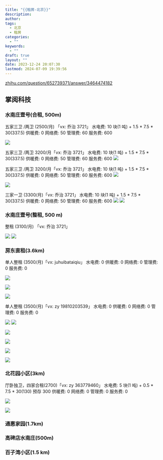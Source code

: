 ```yaml
---
title: "{{租房-北京}}"
description: 
author: 
tags:
  - 北京
  - 租房
categories:
  - ""
keywords:
  - ""
draft: true
layout: ""
date: 2023-12-24 20:07:30
lastmod: 2024-07-09 19:39:56
---
```

[zhihu.com/question/652739371/answer/3464474182](https://www.zhihu.com/question/652739371/answer/3464474182)

## 掌阅科技

### 水南庄壹号(合租, 500m)

五家三卫 /两卫 (2500/月) 「vx: 乔治 3721」
水电费: 10 块(1 吨) + 1.5 * 7.5 * 30(337.5)
供暖费: 0
网络费: 50
管理费: 60
服务费: 600


![](租房-北京.assets/image-20231224202826.jpeg)


五家三卫 /两卫 3200/月「vx: 乔治 3721」
水电费: 10 块(1 吨) + 1.5 * 7.5 * 30(337.5)
供暖费: 0
网络费: 50
管理费: 60
服务费: 600
![](租房-北京.assets/image-20231224203112.jpeg)


五家三卫 /两卫 3200/月「vx: 乔治 3721」
水电费: 10 块(1 吨) + 1.5 * 7.5 * 30(337.5)
供暖费: 0
网络费: 50
管理费: 60
服务费: 600
![](租房-北京.assets/image-20231224203237.jpeg)

![](租房-北京.assets/image-20231224203252.png)

三家一卫 (3300/月)「vx: 乔治 3721」
水电费: 10 块(1 吨) + 1.5 * 7.5 * 30(337.5)
供暖费: 0
网络费: 50
管理费: 60
服务费: 600
![](租房-北京.assets/image-20231224203711.png)
![](租房-北京.assets/image-20231224203729.png)

### 水南庄壹号(整租, 500 m)

整租 (3100/月) 「vx: 乔治 3721」

![](租房-北京.assets/image-20231225101158.png)
![](租房-北京.assets/image-20231225101254.png)

### 房东直租(3.6km)

单人整租 (3500/月)「vx: juhuibataiqiu」
水电费: 0
供暖费: 0
网络费: 0
管理费: 0
服务费: 0

![](租房-北京.assets/image-20231224215155.jpeg)

![](租房-北京.assets/image-20231224215201.jpeg)

![](租房-北京.assets/image-20231224215213.jpeg)

单人整租 (3500/月)「vx: zy 19810203539」
水电费: 0
供暖费: 0
网络费: 0
管理费: 0
服务费: 0

![](租房-北京.assets/Screenshot_2023-12-25-10-28-38-646_com.xingin.xhs.jpg)
![](租房-北京.assets/Screenshot_2023-12-25-10-28-38-646_com.xingin.xhs%201.jpg)

![](租房-北京.assets/Screenshot_2023-12-25-10-28-38-646_com.xingin.xhs%202.jpg)

![](租房-北京.assets/Screenshot_2023-12-25-10-28-38-646_com.xingin.xhs%203.jpg)

![](租房-北京.assets/Screenshot_2023-12-25-10-28-58-653_com.xingin.xhs.jpg)

![](租房-北京.assets/Screenshot_2023-12-25-10-28-58-653_com.xingin.xhs%201.jpg)

### 北花园小区(3km)

厅卧独卫，四家合租(2700)「vx: zy 363779460」
水电费: 5 块(1 吨) + 0.5 * 7.5 * 30(130) 预存 300
供暖费: 0
网络费: 0
管理费: 0
服务费: 0

![](租房-北京.assets/image-20231225102249.jpeg)

![](租房-北京.assets/image-20231225102300.jpeg)

### 通惠家园(1.7km)

### 高碑店水南庄(500m)

### 百子湾小区(1.5 km)
